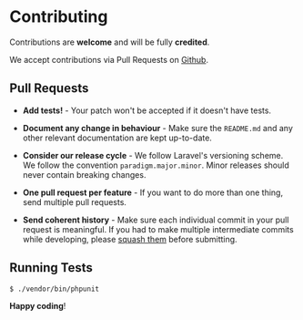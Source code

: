 # Contributing

Contributions are **welcome** and will be fully **credited**.

We accept contributions via Pull Requests on [Github](https://github.com/laravel-zero/laravel-zero).


## Pull Requests

- **Add tests!** - Your patch won't be accepted if it doesn't have tests.

- **Document any change in behaviour** - Make sure the `README.md` and any other relevant documentation are kept up-to-date.

- **Consider our release cycle** - We follow Laravel's versioning scheme. We follow the convention `paradigm.major.minor`. Minor releases should never contain breaking changes.

- **One pull request per feature** - If you want to do more than one thing, send multiple pull requests.

- **Send coherent history** - Make sure each individual commit in your pull request is meaningful. If you had to make multiple intermediate commits while developing, please [squash them](http://www.git-scm.com/book/en/v2/Git-Tools-Rewriting-History#Changing-Multiple-Commit-Messages) before submitting.


## Running Tests

``` bash
$ ./vendor/bin/phpunit
```

**Happy coding**!

